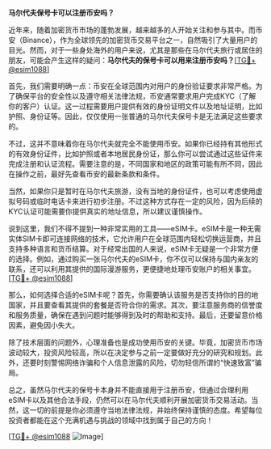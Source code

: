 **马尔代夫保号卡可以注册币安吗？**

近年来，随着加密货币市场的蓬勃发展，越来越多的人开始关注和参与其中。而币安（Binance），作为全球领先的加密货币交易平台之一，自然吸引了大量用户的目光。然而，对于一些身处海外的用户来说，尤其是那些在马尔代夫旅行或居住的朋友，可能会产生这样的疑问：**马尔代夫的保号卡可以用来注册币安吗？**[[TG💪+ @esim1088](https://t.me/s/esim1088)]

首先，我们需要明确一点：币安在全球范围内对用户的身份验证要求非常严格。为了确保平台的安全性以及遵守相关法律法规，币安通常要求用户完成KYC（了解你的客户）认证。这一过程需要用户提供有效的身份证明文件以及地址证明，比如护照、身份证等。因此，仅仅使用一张普通的马尔代夫保号卡是无法满足这些要求的。

不过，这并不意味着你在马尔代夫就完全不能使用币安。如果你已经持有其他形式的有效身份证件，比如护照或者本地居民身份证，那么你可以尝试通过这些证件来完成注册和认证流程。需要注意的是，不同国家和地区的政策可能有所不同，因此在操作之前，最好先查看币安的最新条款和条件。

当然，如果你只是暂时在马尔代夫旅游，没有当地的身份证件，也可以考虑使用虚拟号码或临时电话卡来进行初步注册。不过这种方式存在一定的风险，因为后续的KYC认证可能需要你提供真实的地址信息，所以建议谨慎操作。

说到这里，我们不得不提到一种非常实用的工具——eSIM卡。eSIM卡是一种无需实体SIM卡即可连接网络的技术，它允许用户在全球范围内轻松切换运营商，并且支持多种语言和货币结算。对于经常出国的人来说，eSIM卡无疑是一个非常方便的选择。例如，通过购买一张马尔代夫的eSIM卡，你不仅可以保持与国内亲友的联系，还可以利用其提供的国际漫游服务，更便捷地处理币安账户的相关事宜。[[TG💪+ @esim1088](https://t.me/s/esim1088)]

那么，如何选择合适的eSIM卡呢？首先，你需要确认该服务是否支持你的目的地国家，并且要查看其提供的套餐是否符合你的需求。其次，要注意服务商的信誉度和服务质量，确保在遇到问题时能够得到及时的帮助和支持。最后，还要留意价格因素，避免因小失大。

除了技术层面的问题外，心理准备也是成功使用币安的关键。毕竟，加密货币市场波动较大，投资风险较高，所以在决定参与之前一定要做好充分的研究和规划。此外，还要时刻警惕网络诈骗和个人信息泄露的风险，切勿轻信所谓的“快速致富”骗局。

总之，虽然马尔代夫的保号卡本身并不能直接用于注册币安，但通过合理利用eSIM卡以及其他合法手段，仍然可以在马尔代夫顺利开展加密货币交易活动。当然，这一切的前提是你必须遵守当地法律法规，并始终保持谨慎的态度。希望每位投资者都能在这个充满机遇与挑战的领域中找到属于自己的方向！

[[TG💪+ @esim1088](https://t.me/s/esim1088) ![Image](https://i.postimg.cc/4NQfJmqS/Snipaste-2025-05-13-00-14-12.png)]